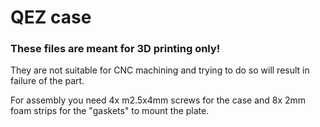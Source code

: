 # QEZ case

### These files are meant for 3D printing only! 

They are not suitable for CNC machining and trying to do so will result in failure of the part.

For assembly you need 4x m2.5x4mm screws for the case and 8x 2mm foam strips for the "gaskets" to mount the plate.